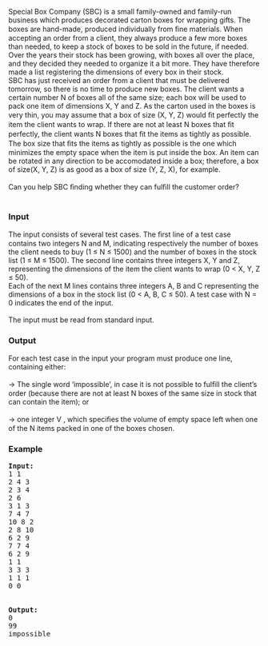 <p>
Special Box Company (SBC) is a small family-owned and family-run business which produces decorated carton boxes for wrapping gifts. The boxes are hand-made, produced individually from ﬁne materials. When accepting an order from a client, they always produce a few more boxes than needed, to keep a stock of boxes to be sold in the future, if needed. Over the years their stock has been growing, with boxes all over the place, and they decided they needed to organize it a bit more. They have therefore made a list registering the dimensions of every box in their stock.<br>
SBC has just received an order from a client that must be delivered tomorrow, so there is no time to produce new boxes. The client wants a certain number N of boxes all of the same size; each box will be used to pack one item of dimensions X, Y and Z. As the carton used in the
boxes is very thin, you may assume that a box of size (X, Y, Z) would ﬁt perfectly the item the client wants to wrap. If there are not at least N boxes that ﬁt perfectly, the client wants N boxes that ﬁt the items as tightly as possible. The box size that ﬁts the items as tightly as possible is the one which minimizes the empty space when the item is put inside the box. An item can be rotated in any direction to be accomodated inside a box; therefore, a box of size(X, Y, Z) is as good as a box of size (Y, Z, X), for example.<br><br>
Can you help SBC ﬁnding whether they can fulﬁll the customer order?<br><br>

</p><h3>Input</h3>
<p>The input consists of several test cases. The ﬁrst line of a test case contains two integers N and M, indicating respectively the number of boxes the client needs to buy (1 ≤ N ≤ 1500) and the number of boxes in the stock list (1 ≤ M ≤ 1500). The second line contains three integers X, Y and Z, representing the dimensions of the item the client wants to wrap (0 &lt; X, Y, Z ≤ 50). <br>
Each of the next M lines contains three integers A, B and C representing the dimensions of a box in the stock list (0 &lt; A, B, C ≤ 50). A test case with N = 0 indicates the end of the input. <br><br>
The input must be read from standard input.


</p><h3>Output</h3>
<p></p><p>
For each test case in the input your program must produce one line, containing either:<br><br>
-&gt; The single word ‘impossible’, in case it is not possible to fulﬁll the client’s order (because there are not at least N boxes of the same size in stock that can contain the item); or<br><br>
-&gt; one integer V , which speciﬁes the volume of empty space left when one of the N items packed in one of the boxes chosen.<br>
</p><p></p><p>

</p><h3>Example</h3>

<pre><b>Input:</b>
1 1
2 4 3
2 3 4
2 6
3 1 3
7 4 7
10 8 2
2 8 10
6 2 9
7 7 4
6 2 9
1 1
3 3 3
1 1 1
0 0


<b>Output:</b>
0
99
impossible

</pre>